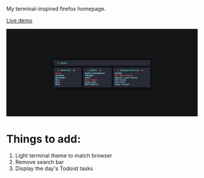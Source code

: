 My terminal-inspired firefox homepage.

[Live demo](https://aadilayub.github.io/Start-Page/) 

![Screenshot](screenshot.png)

# Things to add: 

1. Light terminal theme to match browser
2. Remove search bar
3. Display the day's Todoist tasks

